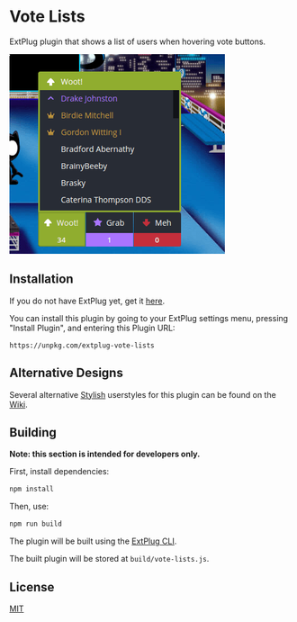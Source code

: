 Vote Lists
==========

ExtPlug plugin that shows a list of users when hovering vote buttons.

![Screenshot](./screenshot.png)

## Installation

If you do not have ExtPlug yet, get it [here](https://extplug.github.io).

You can install this plugin by going to your ExtPlug settings menu, pressing
"Install Plugin", and entering this Plugin URL:

```
https://unpkg.com/extplug-vote-lists
```

## Alternative Designs

Several alternative [Stylish](https://userstyles.org/) userstyles for this
plugin can be found on the [Wiki](https://github.com/ExtPlug/vote-lists/wiki/Alternative-Designs).

## Building

**Note: this section is intended for developers only.**

First, install dependencies:

```bash
npm install
```

Then, use:

```bash
npm run build
```

The plugin will be built using the [ExtPlug CLI](https://github.com/extplug/extplug-cli).

The built plugin will be stored at `build/vote-lists.js`.

## License

[MIT](./LICENSE)
